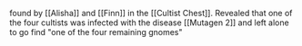 found by [[Alisha]] and [[Finn]] in the [[Cultist Chest]]. Revealed that one of the four cultists was infected with the disease [[Mutagen 2]] and left alone to go find "one of the four remaining gnomes"